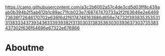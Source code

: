 <https://camo.githubusercontent.com/a3c2b6002a57c4de3cd5d03ff8c439aab0b394b2f5ab612b1c89ac71fcb023e7/68747470733a2f2f63646e2e646973636f72646170702e636f6d2f6174746163686d656e74732f3938353535313138333437393436333939382f313030313835363030393637303735383437302f636f64696e67322e676966>

# Aboutme
